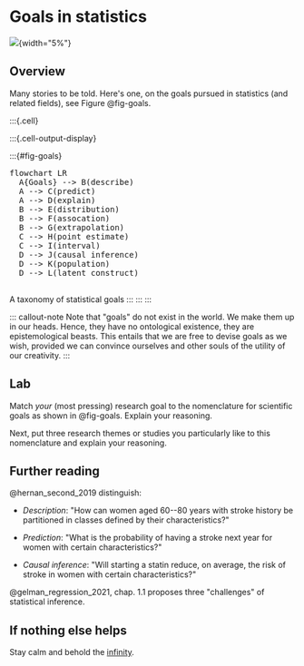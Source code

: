 # Goals in statistics

![](img/stern.png){width="5%"}

## Overview

Many stories to be told. Here's one, on the goals pursued in statistics (and related fields), see Figure @fig-goals.



:::{.cell}

:::{.cell-output-display}

:::{#fig-goals}

<p >

<pre class="mermaid mermaid-js" data-tooltip-selector="#mermaid-tooltip-1">flowchart LR
  A{Goals} --&gt; B(describe)
  A --&gt; C(predict)
  A --&gt; D(explain)
  B --&gt; E(distribution)
  B --&gt; F(assocation)
  B --&gt; G(extrapolation)
  C --&gt; H(point estimate)
  C --&gt; I(interval)
  D --&gt; J(causal inference)
  D --&gt; K(population)
  D --&gt; L(latent construct)

</pre>

<div id="mermaid-tooltip-1" class="mermaidTooltip"></div>
</p>


A taxonomy of statistical goals
:::
:::
:::



::: callout-note
Note that "goals" do not exist in the world. We make them up in our heads. Hence, they have no ontological existence, they are epistemological beasts. This entails that we are free to devise goals as we wish, provided we can convince ourselves and other souls of the utility of our creativity.
:::


## Lab


Match *your* (most pressing) research goal to the nomenclature for scientific goals as shown in @fig-goals.
Explain your reasoning.

Next, put three research themes or studies you particularly like to this nomenclature and explain your reasoning.



## Further reading

@hernan_second_2019 distinguish:


-   *Description*: "How can women aged 60--80 years with stroke history be partitioned in classes defined by their characteristics?"

-   *Prediction*: "What is the probability of having a stroke next year for women with certain characteristics?"

-   *Causal inference*: "Will starting a statin reduce, on average, the risk of stroke in women with certain characteristics?"

@gelman_regression_2021, chap. 1.1 proposes three "challenges" of statistical inference.

## If nothing else helps

Stay calm and behold the [infinity](https://upload.wikimedia.org/wikipedia/commons/thumb/6/69/Spiral_of_black_and_white_squares_10_till_repetition_spiraling_in.gif/600px-Spiral_of_black_and_white_squares_10_till_repetition_spiraling_in.gif?20170912223608).




